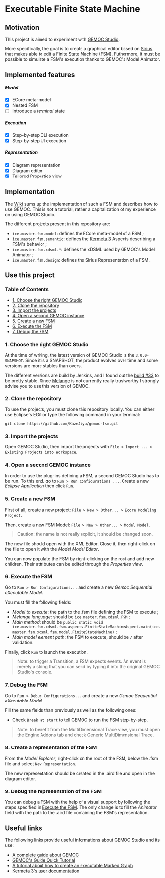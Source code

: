 # Executable Finite State Machine

## Motivation

This project is aimed to experiment with [GEMOC Studio](http://gemoc.org/studio.html).

More specifically, the goal is to create a graphical editor based on [Sirius](https://www.eclipse.org/sirius/) that makes able to edit a Finite State Machine (FSM). Futhermore, it must be possible to simulate a FSM's execution thanks to GEMOC's Model Animator.

## Implemented features

##### Model

- [x] ECore meta-model
- [x] Nested FSM
- [ ] Introduce a _terminal_ state 

##### Execution

- [x] Step-by-step CLI execution
- [x] Step-by-step UI execution

##### Representation

- [x] Diagram representation
- [x] Diagram editor
- [x] Tailored Properties view

## Implementation

The [Wiki](https://github.com/KazeJiyu/gemoc-fsm/wiki) sums up the implementation of such a FSM and describes how to use GEMOC. This is _not_ a tutorial, rather a capitalization of my experience on using GEMOC Studio.

The different projects present in this repository are:

- `ice.master.fsm.model`: defines the ECore meta-model of a FSM ;
- `ice.master.fsm.semantic`: defines the [Kermeta 3](http://diverse-project.github.io/k3/index.html) Aspects describing a FSM's behavior ;
- `ice.master.fsm.xdsml.*`: defines the xDSML used by GEMOC's Model Animator ;
- `ice.master.fsm.design`: defines the Sirius Representation of a FSM.

## Use this project

### Table of Contents

* [1. Choose the right GEMOC Studio](#1-choose-the-right-gemoc-studio)
* [2. Clone the repository](#2-clone-the-repository)
* [3. Import the projects](#3-import-the-projects)
* [4. Open a second GEMOC instance](#4-open-a-second-gemoc-instance)
* [5. Create a new FSM](#5-create-a-new-fsm)
* [6. Execute the FSM](#6-execute-the-fsm)
* [7. Debug the FSM](#7-debug-the-fsm)

### 1. Choose the right GEMOC Studio 

At the time of writing, the latest version of GEMOC Studio is the `3.0.0-SNAPSHOT`. Since it is a SNAPSHOT, the product evolves over time and some versions are more stables than overs.

The different versions are build by Jenkins, and I found out the [build #33](https://ci.eclipse.org/gemoc/job/gemoc-studio/job/master/33/artifact/gemoc-studio/gemoc_studio/releng/org.eclipse.gemoc.gemoc_studio.product/target/products/) to be pretty stable. Since [Melange](http://gemoc.org/gemoc-studio/publish/guide/html_single/Guide.html#section-melange-editor) is not currently really trustworthy I strongly advise you to use this version of GEMOC. 

### 2. Clone the repository

To use the projects, you must clone this repository locally. You can either use Eclipse's EGit or type the following command in your terminal:

`git clone https://github.com/KazeJiyu/gemoc-fsm.git`

### 3. Import the projects

Open GEMOC Studio, then import the projects with `File > Import ... > Existing Projects into Workspace`.

### 4. Open a second GEMOC instance

In order to use the plug-ins defining a FSM, a second GEMOC Studio has to be run. To this end, go to `Run > Run Configurations ...`. Create a new _Eclipse Application_ then click `Run`.

### 5. Create a new FSM

First of all, create a new project: `File > New > Other... > Ecore Modeling Project`.

Then, create a new FSM Model: `File > New > Other... > Model Model`. 

> Caution: the name is not really explicit, it should be changed soon.

The new file should open with the XML Editor. Close it, then right-click on the file to open it with the _Model Model Editor_. 

You can now populate the FSM by right-clicking on the root and add new children. Their attributes can be edited through the _Properties view_.

### 6. Execute the FSM

Go to `Run > Run Configurations...` and create a new _Gemoc Sequential eXecutable Model_.

You must fill the following fields:

- _Model to execute_: the path to the .fsm file defining the FSM to execute ;
- _Melange language_: should be `ice.master.fsm.xdsml.FSM` ;
- _Main method_: should be `public static void ice.master.fsm.xdsml.fsm.aspects.FiniteStateMachineAspect.main(ice.master.fsm.xdsml.fsm.model.FiniteStateMachine)` ;
- _Main model element path_: the FSM to execute, should be `/` after validation.

Finally, click `Run` to launch the execution.

> Note: to trigger a Transition, a FSM expects events. An event is merely a string that you can send by typing it into the original GEMOC Studio's console.

### 7. Debug the FSM

Go to `Run > Debug Configurations...` and create a new _Gemoc Sequential eXecutable Model_.

Fill the same fields than previously as well as the following ones:

- Check `Break at start` to tell GEMOC to run the FSM step-by-step.

> Note: to benefit from the MultiDimensional Trace view, you must open the Engine Addons tab and check Generic MultiDimensional Trace.

### 8. Create a representation of the FSM

From the _Model Explorer_, right-click on the root of the FSM, below the .fsm file and select `New Representation`.

The new representation should be created in the .aird file and open in the diagram editor.

### 9. Debug the representation of the FSM

You can debug a FSM with the help of a visual support by following the steps specified in [Execute the FSM](#6-execute-the-fsm). The only change is to fill the _Animator_ field with the path to the .aird file containing the FSM's representation.

## Useful links

The following links provide useful informations about GEMOC Studio and its use:

- [A complete guide about GEMOC](http://gemoc.org/gemoc-studio/publish/guide/html/Guide.html)
- [GEMOC's Guide Quick Tutorial](https://github.com/gemoc/gemoc-studio/wiki/GuideQuickTutorial)
- [A tutorial about how to create an executable Marked Graph](http://gemoc.org/gemoc-studio/publish/tutorial_markedgraph/html_single/GuideTutorialMarkedGraph.html#_set_up_an_xdsml_project)
- [Kermeta 3's user documentation](http://diverse-project.github.io/k3/publish/user_documentation/html_single/user_documentation.html)